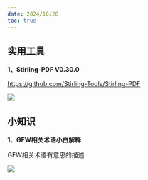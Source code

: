 ```yaml
---
date: 2024/10/28
toc: true
---
```


## 实用工具
**1、Stirling-PDF V0.30.0**

<https://github.com/Stirling-Tools/Stirling-PDF>

![](https://www.notion.so/images/page-cover/gradients_11.jpg)

## 小知识
**1、GFW相关术语小白解释**

GFW相关术语有意思的描述

![](https://www.notion.so/images/page-cover/webb3.jpg)

